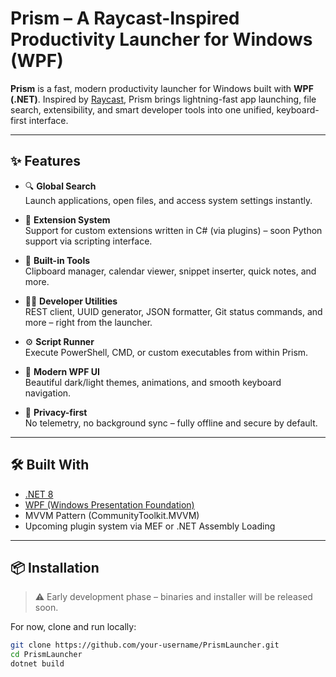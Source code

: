 # Prism – A Raycast-Inspired Productivity Launcher for Windows (WPF)

**Prism** is a fast, modern productivity launcher for Windows built with **WPF (.NET)**. Inspired by [Raycast](https://www.raycast.com/), Prism brings lightning-fast app launching, file search, extensibility, and smart developer tools into one unified, keyboard-first interface.

---

## ✨ Features

- 🔍 **Global Search**  
  Launch applications, open files, and access system settings instantly.

- 🧩 **Extension System**  
  Support for custom extensions written in C# (via plugins) – soon Python support via scripting interface.

- 📅 **Built-in Tools**  
  Clipboard manager, calendar viewer, snippet inserter, quick notes, and more.

- 🧑‍💻 **Developer Utilities**  
  REST client, UUID generator, JSON formatter, Git status commands, and more – right from the launcher.

- ⚙️ **Script Runner**  
  Execute PowerShell, CMD, or custom executables from within Prism.

- 🎨 **Modern WPF UI**  
  Beautiful dark/light themes, animations, and smooth keyboard navigation.

- 🔐 **Privacy-first**  
  No telemetry, no background sync – fully offline and secure by default.

---

## 🛠️ Built With

- [.NET 8](https://dotnet.microsoft.com/en-us/download/dotnet/7.0)
- [WPF (Windows Presentation Foundation)](https://learn.microsoft.com/en-us/dotnet/desktop/wpf/)
- MVVM Pattern (CommunityToolkit.MVVM)
- Upcoming plugin system via MEF or .NET Assembly Loading

---

## 📦 Installation

> ⚠️ Early development phase – binaries and installer will be released soon.

For now, clone and run locally:

```bash
git clone https://github.com/your-username/PrismLauncher.git
cd PrismLauncher
dotnet build
